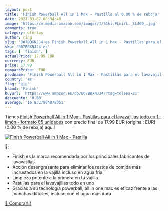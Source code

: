 ```yaml
---
layout: post
title: 'Finish Powerball All in 1 Max - Pastilla al 0.00 % de rebaja'
date: 2021-03-07 08:34:48
image: 'https://m.media-amazon.com/images/I/51kicPLmiYL._SL400_.jpg'
comments: true
category: ofertas
author: ring
slug: 'B07BBXNJJ4-es Finish Powerball All in 1 Max - Pastillas para el...'
sku: 'B07BBXNJJ4-es'
tags: [ 'finish', ]
actualPrice: 17.99 EUR
currency: EUR
price: 17.99
comparePrice:  EUR
prodname: 'Finish Powerball All in 1 Max - Pastillas para el lavavajillas todo en 1 - limón - formato 85 unidades'
country: 'es'
flag: '🇪🇸'
brand: 'Finish'
buyurl: 'https://www.amazon.es/dp/B07BBXNJJ4/?tag=tolees-21'
descuento: '0.00'
average: '16.8337804878051'
---
```


Tienes [Finish Powerball All in 1 Max - Pastillas para el lavavajillas todo en 1 - limón - formato 85 unidades](https://www.amazon.es/dp/B07BBXNJJ4/?tag=tolees-21) con precio final de  17.99 EUR (original:  EUR) (0.00 %  de rebaja) aqui!

[![Finish Powerball All in 1 Max - Pastilla](https://m.media-amazon.com/images/I/51kicPLmiYL._SL400_.jpg)](https://www.amazon.es/dp/B07BBXNJJ4/?tag=tolees-21)

🔎:

- Finish es la marca recomendada por los principales fabricantes de lavavajillas
- Acción desengrasante para eliminar los restos de comida más incrustados en la vajilla incluso en agua fría
- Limpieza potente a la primera en tu vajilla
- Pastillas para el lavavajillas todo en uno
- Gracias a su tecnología powerball, all in one max es eficaz frente a las manchas difíciles, incluso con el agua más dura

[🛒 Comprar!!!](https://www.amazon.es/dp/B07BBXNJJ4/?tag=tolees-21)
